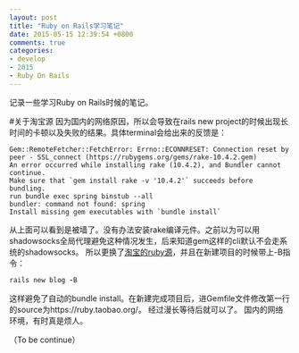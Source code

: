 ```yaml
---
layout: post
title: "Ruby on Rails学习笔记"
date: 2015-05-15 12:39:54 +0800
comments: true
categories:
- develop
- 2015
- Ruby On Rails
---
```

记录一些学习Ruby on Rails时候的笔记。
<!-- more -->

#关于淘宝源
因为国内的网络原因，所以会导致在rails new project的时候出现长时间的卡顿以及失败的结果。具体terminal会给出来的反馈是：
```
Gem::RemoteFetcher::FetchError: Errno::ECONNRESET: Connection reset by peer - SSL_connect (https://rubygems.org/gems/rake-10.4.2.gem)
An error occurred while installing rake (10.4.2), and Bundler cannot continue.
Make sure that `gem install rake -v '10.4.2'` succeeds before bundling.
run bundle exec spring binstub --all
bundler: command not found: spring
Install missing gem executables with `bundle install`
```
从上面可以看到是被墙了。没有办法安装rake编译元件。之前以为可以用shadowsocks全局代理避免这种情况发生，后来知道gem这样的cli默认不会走系统的shadowsocks。
所以更换了[淘宝的ruby源](https://ruby.taobao.org/)，并且在新建项目的时候带上-B指令：

```ruby
rails new blog -B
```
这样避免了自动的bundle install。在新建完成项目后，进Gemfile文件修改第一行的source为https://ruby.taobao.org/。
经过漫长等待后就可以了。
国内的网络环境，有时真是烦人。

（To be continue）